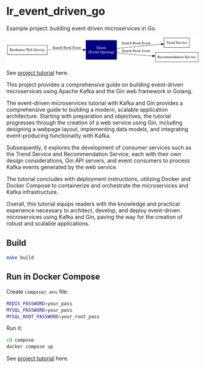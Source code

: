 # lr_event_driven_go

Example project: building event driven microservices in Go.

![Event Queue](diagrams/queue2.svg)

See [project tutorial](https://www.literank.com/project/18/intro) here.

This project provides a comprehensive guide on building event-driven microservices using Apache Kafka and the Gin web framework in Golang.

The event-driven microservices tutorial with Kafka and Gin provides a comprehensive guide to building a modern, scalable application architecture. Starting with preparation and objectives, the tutorial progresses through the creation of a web service using Gin, including designing a webpage layout, implementing data models, and integrating event-producing functionality with Kafka.

Subsequently, it explores the development of consumer services such as the Trend Service and Recommendation Service, each with their own design considerations, Gin API servers, and event consumers to process Kafka events generated by the web service.

The tutorial concludes with deployment instructions, utilizing Docker and Docker Compose to containerize and orchestrate the microservices and Kafka infrastructure.

Overall, this tutorial equips readers with the knowledge and practical experience necessary to architect, develop, and deploy event-driven microservices using Kafka and Gin, paving the way for the creation of robust and scalable applications.

## Build

```bash
make build
```

## Run in Docker Compose

Create `compose/.env` file:

```bash
REDIS_PASSWORD=your_pass
MYSQL_PASSWORD=your_pass
MYSQL_ROOT_PASSWORD=your_root_pass
```

Run it:

```bash
cd compose
docker compose up
```

See [project tutorial](https://www.literank.com/project/18/intro) here.
